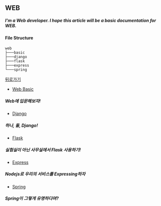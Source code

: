 ## WEB

##### I'm a Web developer. I hope this article will be a basic documentation for WEB.

#### File Structure

```
web
├───basic
├───django
├───flask
├───express
└───spring
```


[뒤로가기](/README.md)

- [Web Basic](/web/basic/README.md)

##### Web에 입문해보자!

- [Django](/web/django/README.md)

##### 하나, 둘, Django!

- [Flask](/web/flask/README.md)

##### 실험실이 아닌 사무실에서 Flask 사용하기!

- [Express](/web/express/README.md)

##### Nodejs로 우리의 서비스를 Expressing하자

- [Spring](/web/spring/README.md)

##### Spring이 그렇게 유명하다며?
